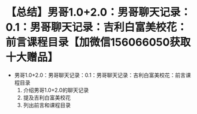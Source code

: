 # 【总结】男哥1.0+2.0：男哥聊天记录：0.1：男哥聊天记录：吉利白富美校花：前言课程目录【加微信156066050获取十大赠品】

-   男哥1.0+2.0：男哥聊天记录：0.1：男哥聊天记录：吉利白富美校花：前言课程目录
    1.  介绍男哥1.0+2.0的聊天记录
    2.  提及吉利白富美校花
    3.  列出前言和课程目录